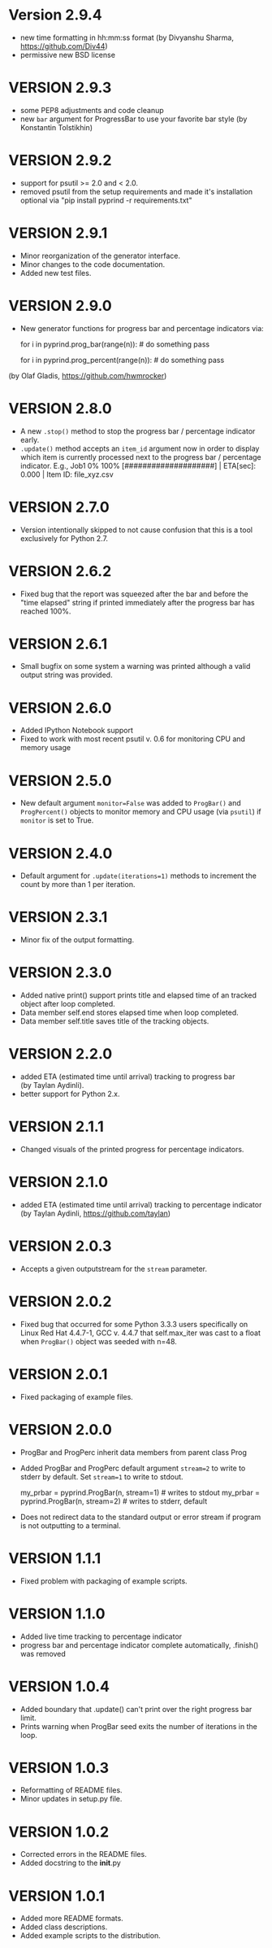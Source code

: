 Version 2.9.4
================
- new time formatting in hh:mm:ss format (by Divyanshu Sharma, https://github.com/Div44)
- permissive new BSD license


VERSION 2.9.3
================
- some PEP8 adjustments and code cleanup
- new `bar` argument for ProgressBar to use
  your favorite bar style (by Konstantin Tolstikhin)


VERSION 2.9.2
================
- support for psutil >= 2.0 and < 2.0.
- removed psutil from the setup requirements and made it's installation 
  optional via "pip install pyprind -r requirements.txt"
 

VERSION 2.9.1
================
- Minor reorganization of the generator interface.
- Minor changes to the code documentation.
- Added new test files.


VERSION 2.9.0
================
- New generator functions for progress bar and percentage indicators via:

    for i in pyprind.prog_bar(range(n)):
        # do something
        pass

    for i in pyprind.prog_percent(range(n)):
        # do something
        pass

(by Olaf Gladis, https://github.com/hwmrocker)


VERSION 2.8.0
================
- A new `.stop()` method to stop the progress bar / percentage indicator early.
- `.update()` method accepts an `item_id` argument now in order to display
  which item is currently processed next to the progress bar / percentage indicator.
  E.g.,
	Job1
	0%                100%
	[####################] | ETA[sec]: 0.000 | Item ID: file_xyz.csv


VERSION 2.7.0
================
- Version intentionally skipped to not cause confusion that
  this is a tool exclusively for Python 2.7.


VERSION 2.6.2
================
- Fixed bug that the report was squeezed after the bar and before the "time elapsed" string if printed immediately after the progress bar has reached 100%.


VERSION 2.6.1
================
- Small bugfix on some system a warning was printed although
  a valid output string was provided.


VERSION 2.6.0
================
- Added IPython Notebook support
- Fixed to work with most recent psutil v. 0.6 for monitoring CPU and memory usage


VERSION 2.5.0
================
- New default argument `monitor=False` was added to `ProgBar()` and `ProgPercent()` objects to monitor memory and CPU usage (via `psutil`) if `monitor` is set to True.


VERSION 2.4.0
================
- Default argument for `.update(iterations=1)` methods to increment the count by more than 1 per
  iteration.


VERSION 2.3.1
================
- Minor fix of the output formatting.


VERSION 2.3.0
================
- Added native print() support
  prints title and elapsed time of an tracked object after loop completed.
- Data member self.end stores elapsed time when loop completed.
- Data member self.title saves title of the tracking objects.


VERSION 2.2.0
================
- added ETA (estimated time until arrival) tracking to progress bar  
  (by Taylan Aydinli).
- better support for Python 2.x.



VERSION 2.1.1
================
- Changed visuals of the printed progress for percentage indicators.


VERSION 2.1.0
================
- added ETA (estimated time until arrival) tracking to percentage indicator  
  (by Taylan Aydinli, https://github.com/taylan)


VERSION 2.0.3
================
- Accepts a given outputstream for the `stream` parameter. 


VERSION 2.0.2
================
- Fixed bug that occurred for some Python 3.3.3 users
specifically on Linux Red Hat 4.4.7-1, GCC v. 4.4.7
that self.max_iter was cast to a float when `ProgBar()`
object was seeded with n=48.


VERSION 2.0.1
================
- Fixed packaging of example files.


VERSION 2.0.0
==============
- ProgBar and ProgPerc inherit data members from parent class Prog
- Added ProgBar and ProgPerc default argument `stream=2` to write to stderr by
  default. Set `stream=1` to write to stdout.

    my_prbar = pyprind.ProgBar(n, stream=1) # writes to stdout
    my_prbar = pyprind.ProgBar(n, stream=2) # writes to stderr, default

- Does not redirect data to the standard output or error stream if program is not
  outputting to a terminal.


VERSION 1.1.1
==============
- Fixed problem with packaging of example scripts.


VERSION 1.1.0
===============
- Added live time tracking to percentage indicator
- progress bar and percentage indicator complete automatically,
  .finish() was removed


VERSION 1.0.4
===============
- Added boundary that .update() can't print over the
  right progress bar limit.
- Prints warning when ProgBar seed exits the number of iterations
  in the loop.


VERSION 1.0.3
===============
- Reformatting of README files.
- Minor updates in setup.py file.


VERSION 1.0.2
===============
- Corrected errors in the README files.
- Added docstring to the __init__.py


VERSION 1.0.1
===============
- Added more README formats.
- Added class descriptions.
- Added example scripts to the distribution.

